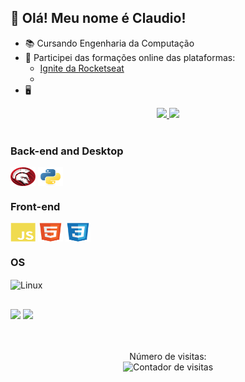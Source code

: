 ## 👋 Olá! Meu nome é Claudio!

- 📚 Cursando Engenharia da Computação
- 🌱 Participei das formações online das plataformas: 
    - [Ignite da Rocketseat](https://www.rocketseat.com.br) 
    - 
- 🖥️ 

<!--- GitHub Stats --->
<div align="center">
  <a href="https://github.com/claudiostocco">
    <img height="180em" src="https://github-readme-stats.vercel.app/api?username=claudiostocco&show_icons=true&theme=tokyonight&include_all_commits=true&count_private=true"/>
    <img height="180em" src="https://github-readme-stats.vercel.app/api/top-langs/?username=claudiostocco&layout=compact&langs_count=7&theme=tokyonight"/>
  </a>
</div>
<br/>
  
  <!---Technology icons: https://devicon.dev/--->
<div style="display: inline_block">
  <h3> Back-end and Desktop </h3>
  <img align="center" alt="Delphi" height="30" width="40" src="delphi-logo-128.jpg">
  <img align="center" alt="Python" height="30" width="40" src="https://raw.githubusercontent.com/devicons/devicon/master/icons/python/python-original.svg">

  <h3> Front-end </h3>
  <img align="center" alt="Js" height="30" width="40" src="https://raw.githubusercontent.com/devicons/devicon/master/icons/javascript/javascript-plain.svg">
  <img align="center" alt="HTML" height="30" width="40" src="https://raw.githubusercontent.com/devicons/devicon/master/icons/html5/html5-original.svg">
  <img align="center" alt="CSS" height="30" width="40" src="https://raw.githubusercontent.com/devicons/devicon/master/icons/css3/css3-original.svg">

  <h3> OS </h3>
  <img align="center" alt="Linux" height="30" width="40" src="https://img.icons8.com/color/144/000000/linux--v1.png" alt="linux" width="40" height="40"/>

  <!---Gif: https://picrew.me/image_maker/338224
  <img align="right" alt="Rafa-pic" height="150" style="border-radius:50px;" src="https://media.discordapp.net/attachments/639956127056134178/890373478988013628/Publicacoes_Instagram_1_1.png?width=676&height=676">
--->
</div>
  
 ##

<!---Contact badges: https://dev.to/envoy_/150-badges-for-github-pnk--->
<div>
  <a href="https://instagram.com/claudiomstocco" target="_blank"><img src="https://img.shields.io/badge/-Instagram-%23E4405F?style=for-the-badge&logo=instagram&logoColor=white" target="_blank"></a>
<!--   <a href = "mailto:claudiostocco@gmail.com"><img src="https://img.shields.io/badge/-Gmail-%23333?style=for-the-badge&logo=gmail&logoColor=white" target="_blank"></a> -->
  <a href="https://www.linkedin.com/in/claudio-stocco/" target="_blank"><img src="https://img.shields.io/badge/-LinkedIn-%230077B5?style=for-the-badge&logo=linkedin&logoColor=white" target="_blank"></a> 
</div>
<br/>
  
<!---Profile Counter--->
<div>
  <br/>
  <p align="center">
    Número de visitas: <br> <img src="https://profile-counter.glitch.me/claudiostocco/count.svg" alt="Contador de visitas">
  </p>
</div>


<!--
**claudiostocco/claudiostocco** is a ✨ _special_ ✨ repository because its `README.md` (this file) appears on your GitHub profile.

Here are some ideas to get you started:

- 🔭 I’m currently working on ...
- 🌱 I’m currently learning ...
- 👯 I’m looking to collaborate on ...
- 🤔 I’m looking for help with ...
- 💬 Ask me about ...
- 📫 How to reach me: ...
- 😄 Pronouns: ...
- ⚡ Fun fact: ...
-->
